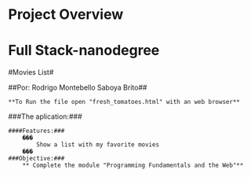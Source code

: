# Project Overview
Full Stack-nanodegree
===================

#Movies List#
 
##Por: Rodrigo Montebello Saboya Brito##
 
	**To Run the file open "fresh_tomatoes.html" with an web browser**
 
###The aplication:###
 
	####Features:###
		���
			Show a list with my favorite movies
		���
	###Objective:###
		** Complete the module "Programming Fundamentals and the Web"**
 
